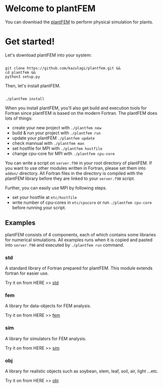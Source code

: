 # Welcome to plantFEM

You can download the [plantFEM](https://github.com/kazulagi/plantfem.git) to perform physical simulation for plants.

# Get started!

Let's download plantFEM into your system:

```shellscript

git clone https://github.com/kazulagi/plantfem.git &&
cd plantfem &&
python3 setup.py

```

Then, let's install plantFEM.


```shellscript 

./plantfem install

```


When you install plantFEM, you'll also get build and execution tools for Fortran since plantFEM is based on the modern Fortran. The plantFEM does lots of things:


- create your new project with ``./plantfem new``
- build & run your project with ``./plantfem run``
- update your plantFEM ``./plantfem update``
- check mannual with  ``./plantfem man``
- set hostfile for MPI with  ``./plantfem hostfile``
- change cpu-core for MPI with  ``./plantfem cpu-core``


You can write a script on ``server.f90`` in your root directory of plantFEM. If you want to use other modules written in Fortran, please set them into ``addon/`` directory. All Fortran files in the directory is compiled with the plantFEM library before they are linked to your ``server.f90`` script.


Further, you can easily use MPI by following steps.

- set your hostfile at ``etc/hostfile``
- write number of cpu-cores in ``etc/cpucore`` or run ``./plantfem cpu-core`` before running your script.

## Examples

plantFEM consists of 4 components, each of which contains some libraries for numerical simulations. All examples runs when it is copied and pasted into ``server.f90`` and executed by ``./plantfem run`` command.

### std

A standard library of Fortran prepared for plantFEM. This module extends fortran for easier use. 

Try it on from HERE >> [std](Tutorial_std.md)

### fem

A library for data-objects for FEM analysis.

Try it on from HERE >> [fem](Tutorial_fem.md)

### sim


A library for simulators for FEM analysis.

Try it on from HERE >> [sim](Tutorial_sim.md)

### obj

A library for realistic objects such as soybean, stem, leaf, soil, air, light ...etc.

Try it on from HERE >> [obj](Tutorial_obj.md)



<!--

```markdown

 Syntax highlighted code block

# Header 1
## Header 2
### Header 3

- Bulleted
- List

1. Numbered
2. List

**Bold** and _Italic_ and `Code` text

[Link](url) and ![Image](src)
```

For more details see [GitHub Flavored Markdown](https://guides.github.com/features/mastering-markdown/).

### Jekyll Themes

Your Pages site will use the layout and styles from the Jekyll theme you have selected in your [repository settings](https://github.com/kazulagi/plantfem.github.io/settings). The name of this theme is saved in the Jekyll `_config.yml` configuration file.

### Support or Contact

Having trouble with Pages? Check out our [documentation](https://docs.github.com/categories/github-pages-basics/) or [contact support](https://github.com/contact) and we’ll help you sort it out.
-->